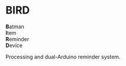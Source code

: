 # BIRD

**B**atman  
**I**tem  
**R**eminder  
**D**evice

Processing and dual-Arduino reminder system.
